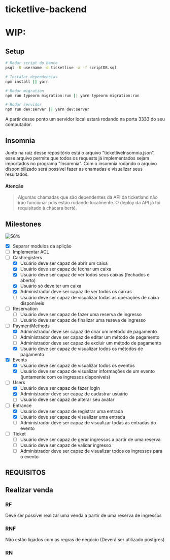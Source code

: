 # ticketlive-backend
# WIP:

## Setup

```sh
# Rodar script do banco
psql -U username -d ticketlive -a -f scriptDB.sql

# Instalar dependencias
npm install || yarn

# Rodar migration
npm run typeorm migration:run || yarn typeorm migration:run

# Rodar servidor
npm run dev:server || yarn dev:server
```

A partir desse ponto um servidor local estará rodando na porta 3333 do seu computador.

## Insomnia
Junto na raiz desse repositório está o arquivo "ticketliveInsomnia.json", esse arquivo permite que todos os requests já implementados sejam importados no programa "Insomnia".
Com o insomnia rodando o arquivo disponibilizado será possível fazer as chamadas e visualizar seus resultados.

#### Atenção
> Algumas chamadas que são dependentes da API da ticketland não irão funcionar pois estão rodando localmente. O deploy da API já foi requisitado à chácara berté.

## Milestones
![56%](https://progress-bar.dev/56/?scale=100&title=progress&width=420)
- [x] Separar modulos da aplição
- [ ] Implementar ACL
- [ ] Cashregisters
  - [x] Usuário deve ser capaz de abrir um caixa
  - [x] Usuário deve ser capaz de fechar um caixa
  - [x] Usuário deve ser capaz de ver todos seus caixas (fechados e aberto)
  - [x] Usuário só deve ter um caixa
  - [x] Administrador deve ser capaz de ver todos os caixas
  - [ ] Usuário deve ser capaz de visualizar todas as operações de caixa disponíveis
- [ ] Reservation
  - [ ] Usuário deve ser capaz de fazer uma reserva de ingresso
  - [ ] Usuário deve ser capaz de finalizar uma reseva de ingresso
- [ ] PaymentMethods
  - [x] Administrador deve ser capaz de criar um método de pagamento
  - [ ] Administrador deve ser capaz de editar um método de pagamento
  - [ ] Administrador deve ser capaz de excluir um método de pagamento
  - [x] Usuário deve ser capaz de visualizar todos os métodos de pagamento
- [x] Events
  - [x] Usuário deve ser capaz de visualizar todos os eventos
  - [x] Usuário deve ser capaz de visualizar informações de um evento (juntamente com os ingressos disponíveis)
- [ ] Users
  - [x] Usuário deve ser capaz de fazer login
  - [x] Administrador deve ser capaz de cadastrar usuário
  - [ ] Usuário deve ser capaz de alterar seu avatar
- [ ] Entrance
  - [x] Usuário deve ser capaz de registrar uma entrada
  - [x] Usuário deve ser capaz de visualizar uma entrada
  - [ ] Administrador deve ser capaz de visualizar todas as entradas do evento
- [ ] Ticket
  - [ ] Usuário deve ser capaz de gerar ingressos a partir de uma reserva
  - [ ] Usuário deve ser capaz de validar ingresso
  - [ ] Administrador deve ser capaz de visualizar todos os ingressos para o evento

## REQUISITOS

## Realizar venda
### **RF**
  Deve ser possível realizar uma venda a partir de uma reserva de ingressos

### **RNF**
  Não estão ligados com as regras de negócio (Deverá ser utilizado postgres)

### **RN**
